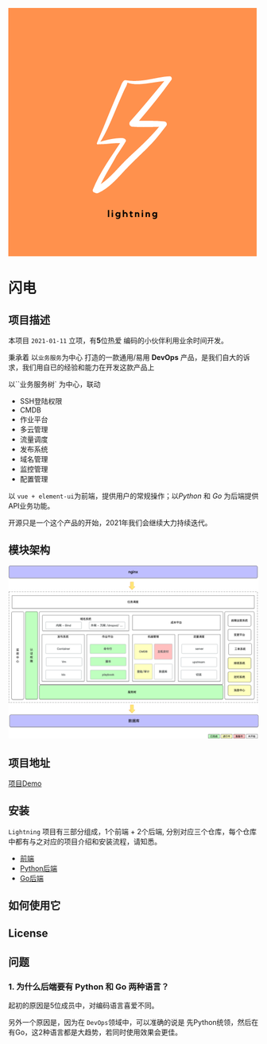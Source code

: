 ![lightning!](./imgs/lightning.png)



# 闪电

## 项目描述

本项目 `2021-01-11` 立项，有**5**位热爱 编码的小伙伴利用业余时间开发。

秉承着 以`业务服务`为中心 打造的一款通用/易用 **DevOps** 产品，是我们自大的诉求，我们用自已的经验和能力在开发这款产品上

以``业务服务树` 为中心，联动

- SSH登陆权限
- CMDB
- 作业平台
- 多云管理
- 流量调度
- 发布系统
- 域名管理
- 监控管理
- 配置管理



以 `vue + element-ui`为前端，提供用户的常规操作；以*Python* 和 *Go* 为后端提供 API业务功能。



开源只是一个这个产品的开始，2021年我们会继续大力持续迭代。



## 模块架构

![ops-2021-arch](./imgs/ops-2021-arch.png)

## 项目地址

[项目Demo](http://www.aiops724.com/)



## 安装

`Lightning` 项目有三部分组成，1个前端 + 2个后端, 分别对应三个仓库，每个仓库中都有与之对应的项目介绍和安装流程，请知悉。

- [前端](https://github.com/zhengyansheng/lightning-fe) 
- [Python后端](https://github.com/zhengyansheng/lightning-ops)
- [Go后端](https://github.com/zhengyansheng/lightning-go)



## 如何使用它

## License

## 问题

### 1. 为什么后端要有 Python 和 Go 两种语言？

起初的原因是5位成员中，对编码语言喜爱不同。

另外一个原因是，因为在 `DevOps`领域中，可以准确的说是 先Python统领，然后在有Go，这2种语言都是大趋势，若同时使用效果会更佳。



























